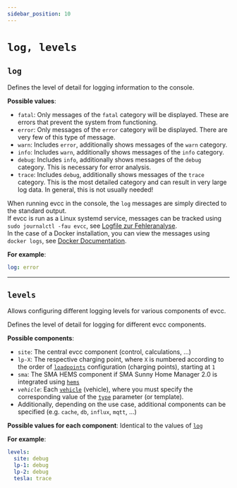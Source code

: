 ```yaml
---
sidebar_position: 10
---
```


# `log, levels`

## `log`

Defines the level of detail for logging information to the console.

**Possible values**:

- `fatal`: Only messages of the `fatal` category will be displayed. These are errors that prevent the system from functioning.
- `error`: Only messages of the `error` category will be displayed. There are very few of this type of message.
- `warn`: Includes `error`, additionally shows messages of the `warn` category.
- `info`: Includes `warn`, additionally shows messages of the `info` category.
- `debug`: Includes `info`, additionally shows messages of the `debug` category. This is necessary for error analysis.
- `trace`: Includes `debug`, additionally shows messages of the `trace` category. This is the most detailed category and can result in very large log data. In general, this is not usually needed!

When running evcc in the console, the `log` messages are simply directed to the standard output.  
If evcc is run as a Linux systemd service, messages can be tracked using `sudo journalctl -fau evcc`, see [Logfile zur Fehleranalyse](/docs/guides/setup#how-can-i-create-a-logfile-for-error-analysis).  
In the case of a Docker installation, you can view the messages using `docker logs`, see [Docker Documentation](https://docs.docker.com/config/containers/logging/).

**For example**:

```yaml
log: error
```

---

## `levels`

Allows configuring different logging levels for various components of evcc.

Defines the level of detail for logging for different evcc components.

**Possible components**:

- `site`: The central evcc component (control, calculations, ...)
- `lp-X`: The respective charging point, where `X` is numbered according to the order of [`loadpoints`](loadpoints) configuration (charging points), starting at `1`
- `sma`: The SMA HEMS component if SMA Sunny Home Manager 2.0 is integrated using [`hems`](hems)
- _`vehicle`_: Each [`vehicle`](vehicles) (vehicle), where you must specify the corresponding value of the [`type`](vehicles#type) parameter (or template).
- Additionally, depending on the use case, additional components can be specified (e.g. `cache`, `db`, `influx`, `mqtt`, ...)

**Possible values for each component**: Identical to the values of [`log`](#log)

**For example**:

```yaml
levels:
  site: debug
  lp-1: debug
  lp-2: debug
  tesla: trace
```
